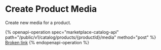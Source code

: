 # Create Product Media

Create new media for a product.

{% openapi-operation spec="marketplace-catalog-api" path="/public/v1/catalog/products/{productId}/media" method="post" %}
[Broken link](broken-reference)
{% endopenapi-operation %}

